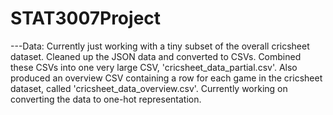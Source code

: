 # STAT3007Project


---Data:
Currently just working with a tiny subset of the overall cricsheet dataset. Cleaned up the JSON data and converted to CSVs. Combined these CSVs into one very large CSV, 'cricsheet_data_partial.csv'. Also produced an overview CSV containing a row for each game in the cricsheet dataset, called 'cricsheet_data_overview.csv'. 
Currently working on converting the data to one-hot representation.
